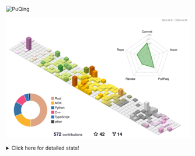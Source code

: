![PuQing](https://user-images.githubusercontent.com/27223114/171565019-9a56fae6-b08b-421f-99db-7e830da42371.png)

![](./profile-3d-contrib/profile-season-animate.svg)

<details>
<summary>Click here for detailed stats!</summary>

<!--START_SECTION:waka-->
![Lines of code](https://img.shields.io/badge/From%20Hello%20World%20I%27ve%20Written-2.0%20million%20lines%20of%20code-blue)

**🐱 My GitHub Data** 

> 📦 441.6 kB Used in GitHub's Storage 
 > 
> 🏆 165 Contributions in the Year 2025
 > 
> 🚫 Not Opted to Hire
 > 
> 📜 46 Public Repositories 
 > 
> 🔑 33 Private Repositories 
 > 
**I'm an Early 🐤** 

```text
🌞 Morning                717 commits         ██░░░░░░░░░░░░░░░░░░░░░░░   08.60 % 
🌆 Daytime                3556 commits        ███████████░░░░░░░░░░░░░░   42.65 % 
🌃 Evening                1900 commits        ██████░░░░░░░░░░░░░░░░░░░   22.79 % 
🌙 Night                  2164 commits        ██████░░░░░░░░░░░░░░░░░░░   25.96 % 
```


📊 **This Week I Spent My Time On** 

```text
💬 Programming Languages: 
Other                    9 hrs 44 mins       █████░░░░░░░░░░░░░░░░░░░░   21.85 % 
C++                      7 hrs 4 mins        ████░░░░░░░░░░░░░░░░░░░░░   15.86 % 
CLI                      5 hrs 11 mins       ███░░░░░░░░░░░░░░░░░░░░░░   11.63 % 
GitHubing                3 hrs 59 mins       ██░░░░░░░░░░░░░░░░░░░░░░░   08.94 % 
Python                   3 hrs 52 mins       ██░░░░░░░░░░░░░░░░░░░░░░░   08.70 % 

🔥 Editors: 
Arc                      18 hrs 34 mins      ██████████░░░░░░░░░░░░░░░   41.68 % 
VS Code                  15 hrs 55 mins      █████████░░░░░░░░░░░░░░░░   35.72 % 
Ghostty                  5 hrs 11 mins       ███░░░░░░░░░░░░░░░░░░░░░░   11.63 % 
Telegram                 1 hr 56 mins        █░░░░░░░░░░░░░░░░░░░░░░░░   04.34 % 
NetEaseMusic             1 hr 10 mins        █░░░░░░░░░░░░░░░░░░░░░░░░   02.63 % 

💻 Operating System: 
Mac                      28 hrs 40 mins      ████████████████░░░░░░░░░   64.33 % 
WSL                      14 hrs 41 mins      ████████░░░░░░░░░░░░░░░░░   32.95 % 
Linux                    1 hr 12 mins        █░░░░░░░░░░░░░░░░░░░░░░░░   02.72 % 
```


<!--END_SECTION:waka-->
</details>
